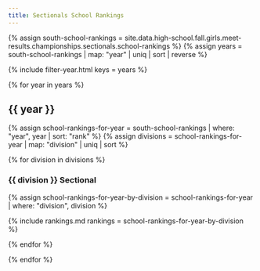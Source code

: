 ```yaml
---
title: Sectionals School Rankings
---
```


{% assign south-school-rankings = site.data.high-school.fall.girls.meet-results.championships.sectionals.school-rankings %}
{% assign years = south-school-rankings | map: "year" | uniq | sort | reverse %}

{% include filter-year.html
  keys = years %}

{% for year in years %}

<div class="filter-section" data-key="{{ year }}" markdown="1">

## {{ year }}

{% assign school-rankings-for-year = south-school-rankings | where: "year", year | sort: "rank" %}
{% assign divisions = school-rankings-for-year | map: "division" | uniq | sort %}

{% for division in divisions %}

### {{ division }} Sectional

{% assign school-rankings-for-year-by-division = school-rankings-for-year | where: "division", division %}

{% include rankings.md
    rankings = school-rankings-for-year-by-division %}

{% endfor %}

</div>

{% endfor %}
